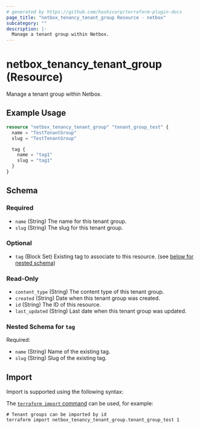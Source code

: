```yaml
---
# generated by https://github.com/hashicorp/terraform-plugin-docs
page_title: "netbox_tenancy_tenant_group Resource - netbox"
subcategory: ""
description: |-
  Manage a tenant group within Netbox.
---
```


# netbox_tenancy_tenant_group (Resource)

Manage a tenant group within Netbox.

## Example Usage

```terraform
resource "netbox_tenancy_tenant_group" "tenant_group_test" {
  name = "TestTenantGroup"
  slug = "TestTenantGroup"

  tag {
    name = "tag1"
    slug = "tag1"
  }
}
```

<!-- schema generated by tfplugindocs -->
## Schema

### Required

- `name` (String) The name for this tenant group.
- `slug` (String) The slug for this tenant group.

### Optional

- `tag` (Block Set) Existing tag to associate to this resource. (see [below for nested schema](#nestedblock--tag))

### Read-Only

- `content_type` (String) The content type of this tenant group.
- `created` (String) Date when this tenant group was created.
- `id` (String) The ID of this resource.
- `last_updated` (String) Last date when this tenant group was updated.

<a id="nestedblock--tag"></a>
### Nested Schema for `tag`

Required:

- `name` (String) Name of the existing tag.
- `slug` (String) Slug of the existing tag.

## Import

Import is supported using the following syntax:

The [`terraform import` command](https://developer.hashicorp.com/terraform/cli/commands/import) can be used, for example:

```shell
# Tenant groups can be imported by id
terraform import netbox_tenancy_tenant_group.tenant_group_test 1
```
